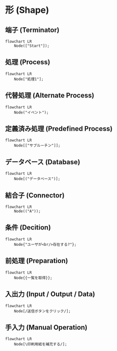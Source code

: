 # 形 (Shape)

## 端子 (Terminator)

```mermaid
flowchart LR
    Node(["Start"]);
```

## 処理 (Process)

```mermaid
flowchart LR
    Node["処理1"];
```

## 代替処理 (Alternate Process)

```mermaid
flowchart LR
    Node("イベント");
```

## 定義済み処理 (Predefined Process)

```mermaid
flowchart LR
    Node[["サブルーチン"]];
```

## データベース (Database)

```mermaid
flowchart LR
    Node[("データベース")];
```

## 結合子 (Connector)

```mermaid
flowchart LR
    Node(("A"));
```

## 条件 (Decition)

```mermaid
flowchart LR
    Node{"ユーザが<br/>存在する?"};
```

## 前処理 (Preparation)

```mermaid
flowchart LR
    Node{{一覧を取得}};
```

## 入出力 (Input / Output / Data)

```mermaid
flowchart LR
    Node[/送信ボタンをクリック/];
```

## 手入力 (Manual Operation)

```mermaid
flowchart LR
    Node[\印刷用紙を補充する/];
```
